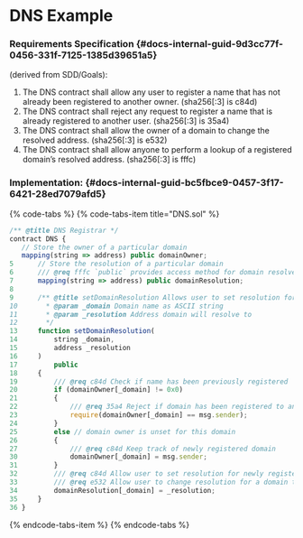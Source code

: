 # DNS Example



### Requirements Specification {#docs-internal-guid-9d3cc77f-0456-331f-7125-1385d39651a5}

\(derived from SDD/Goals\):

1. The DNS contract shall allow any user to register a name that has not already been registered to another owner. \(sha256\[:3\] is c84d\)
2. The DNS contract shall reject any request to register a name that is already registered to another user. \(sha256\[:3\] is 35a4\)
3. The DNS contract shall allow the owner of a domain to change the resolved address. \(sha256\[:3\] is e532\)
4. The DNS contract shall allow anyone to perform a lookup of a registered domain’s resolved address. \(sha256\[:3\] is fffc\)

### Implementation: {#docs-internal-guid-bc5fbce9-0457-3f17-6421-28ed7079afd5}

{% code-tabs %}
{% code-tabs-item title="DNS.sol" %}
```javascript
/** @title DNS Registrar */
contract DNS {
   // Store the owner of a particular domain
   mapping(string => address) public domainOwner;
5      // Store the resolution of a particular domain
6      /// @req fffc `public` provides access method for domain resolver
7      mapping(string => address) public domainResolution;
8
9      /** @title setDomainResolution Allows user to set resolution for address
10       * @param _domain Domain name as ASCII string
11       * @param _resolution Address domain will resolve to
12       */
13     function setDomainResolution(
14         string _domain,
15         address _resolution
16     )
17         public
18     {
19         /// @req c84d Check if name has been previously registered
20         if (domainOwner[_domain] != 0x0)
21         {
22             /// @req 35a4 Reject if domain has been registered to another user
23             require(domainOwner[_domain] == msg.sender);
24         }
25         else // domain owner is unset for this domain
26         {
27             /// @req c84d Keep track of newly registered domain
30             domainOwner[_domain] = msg.sender;
31         }
32         /// @req c84d Allow user to set resolution for newly registered domain
33         /// @req e532 Allow user to change resolution for a domain they own
34         domainResolution[_domain] = _resolution;
35     }
36 }
```
{% endcode-tabs-item %}
{% endcode-tabs %}



